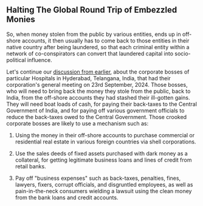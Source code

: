 ## Halting The Global Round Trip of Embezzled Monies

So, when money stolen from the public by various entities, ends up in off-shore accounts, it then usually has to come back to those entities in their native country after being laundered, so that each criminal entity within a network of co-conspirators can convert that laundered capital into socio-political influence.  

Let's continue our [discussion from earlier](https://github.com/callthis/fiction/blob/master/when_might_the_international_bureau_get_involved.md), about the corporate bosses of particular Hospitals in Hyderabad, Telangana, India, that had their corporation's general meeting on 23rd September, 2024. Those bosses, who will need to bring back the money they stole from the public, back to India, from the off-shore accounts they had stashed their ill-gotten gains. They will need boat loads of cash, for paying their back-taxes to the Central Government of India, and for paying off various government officials to reduce the back-taxes owed to the Central Government. Those crooked corporate bosses are likely to use a mechanism such as: 

1. Using the money in their off-shore accounts to purchase commercial or residential real estate in various foreign countries via shell corporations.  

1. Use the sales deeds of fixed assets purchased with dark money as a collateral, for getting legitimate business loans and lines of credit from retail banks. 

1. Pay off "business expenses" such as back-taxes, penalties, fines, lawyers, fixers, corrupt officials, and disgruntled employees, as well as pain-in-the-neck consumers wielding a lawsuit using the clean money from the bank loans and credit accounts.  